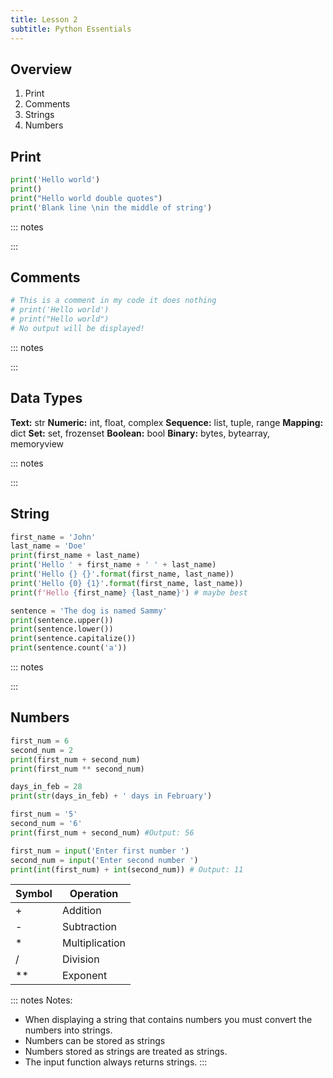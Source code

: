 ```yaml
---
title: Lesson 2
subtitle: Python Essentials
---
```


## Overview

1. Print
1. Comments
1. Strings
1. Numbers

## Print

```python
print('Hello world')
print()
print("Hello world double quotes")
print('Blank line \nin the middle of string')
```

::: notes

:::

## Comments

```python
# This is a comment in my code it does nothing
# print('Hello world')
# print("Hello world")
# No output will be displayed!
```

::: notes

:::

## Data Types

**Text:** str
**Numeric:** int, float, complex
**Sequence:** list, tuple, range
**Mapping:** dict
**Set:** set, frozenset
**Boolean:** bool
**Binary:** bytes, bytearray, memoryview


::: notes

:::

## String

```python
first_name = 'John'
last_name = 'Doe'
print(first_name + last_name)
print('Hello ' + first_name + ' ' + last_name)
print('Hello {} {}'.format(first_name, last_name))
print('Hello {0} {1}'.format(first_name, last_name))
print(f'Hello {first_name} {last_name}') # maybe best
```

```python
sentence = 'The dog is named Sammy'
print(sentence.upper())
print(sentence.lower())
print(sentence.capitalize())
print(sentence.count('a'))
```

::: notes

:::

## Numbers

```python
first_num = 6
second_num = 2
print(first_num + second_num)
print(first_num ** second_num)

days_in_feb = 28
print(str(days_in_feb) + ' days in February')

first_num = '5'
second_num = '6'
print(first_num + second_num) #Output: 56

first_num = input('Enter first number ')
second_num = input('Enter second number ')
print(int(first_num) + int(second_num)) # Output: 11
```

| Symbol  | Operation      |
|---------|----------------|
| +       | Addition       |
| -       | Subtraction   |
| *       | Multiplication |
| /       | Division       |
| **      | Exponent       |

::: notes
Notes:

- When displaying a string that contains numbers you must convert the numbers into strings.
- Numbers can be stored as strings
- Numbers stored as strings are treated as strings.
- The input function always returns strings.
:::